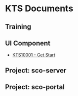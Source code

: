 # KTS Documents

## Training

## UI Component

* [KTS10001 - Get Start](/reference/3kts-works/32ts-ui-component/kts10001-get-start.md)

## Project: sco-server

## Project: sco-portal



